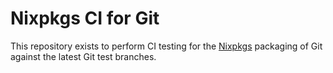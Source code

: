 # Nixpkgs CI for Git

This repository exists to perform CI testing for the [Nixpkgs][] packaging of
Git against the latest Git test branches.

[Nixpkgs]: https://github.com/NixOS/nixpkgs
